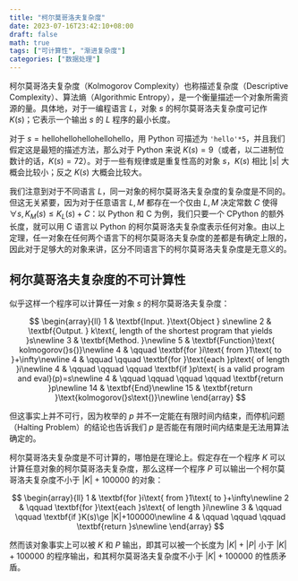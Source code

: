 ```yaml
---
title: "柯尔莫哥洛夫复杂度"
date: 2023-07-16T23:42:10+08:00
draft: false
math: true
tags: ["可计算性", "渐进复杂度"]
categories: ["数据处理"]
---
```


柯尔莫哥洛夫复杂度（Kolmogorov Complexity）也称描述复杂度（Descriptive Complexity）、算法熵（Algorithmic Entropy），是一个衡量描述一个对象所需资源的量。具体地，对于一编程语言 $L$，对象 $s$ 的柯尔莫哥洛夫复杂度可记作 $K(s)$；它表示一个输出 $s$ 的 $L$ 程序的最小长度。

对于 $s=\text{hellohellohellohellohello}$，用 Python 可描述为 `'hello'*5`，并且我们假定这是最短的描述方法，那么对于 Python 来说 $K(s)=9$（或者，以二进制位数计的话，$K(s)=72$）。对于一些有规律或是重复性高的对象 $s$，$K(s)$ 相比 $|s|$ 大概会比较小；反之 $K(s)$ 大概会比较大。

我们注意到对于不同语言 $L$，同一对象的柯尔莫哥洛夫复杂度的复杂度是不同的。但这无关紧要，因为对于任意语言 $L, M$ 都存在一个仅由 $L,M$ 决定常数 $C$ 使得 $\forall s, K_M(s) \le K_L(s) + C$：以 Python 和 C 为例，我们只要一个 CPython 的额外长度，就可以用 C 语言以 Python 的柯尔莫哥洛夫复杂度表示任何对象。由以上定理，任一对象在任何两个语言下的柯尔莫哥洛夫复杂度的差都是有确定上限的，因此对于足够大的对象来讲，区分不同语言下的柯尔莫哥洛夫复杂度是无意义的。

## 柯尔莫哥洛夫复杂度的不可计算性

似乎这样一个程序可以计算任一对象 $s$ 的柯尔莫哥洛夫复杂度：

$$
\begin{array}{ll}
1 & \textbf{Input. }\text{Object } s\newline
2 & \textbf{Output. } k\text{, length of the shortest program that yields }s\newline
3 & \textbf{Method. }\newline
5 & \textbf{Function}\text{ kolmogorov(}s{)}\newline
4 & \qquad \textbf{for }i\text{ from }1\text{ to }+\infty\newline
4 & \qquad \qquad \textbf{for }\text{each }p\text{ of length }i\newline
4 & \qquad \qquad \qquad \textbf{if }p\text{ is a valid program and eval}(p)=s\newline
4 & \qquad \qquad \qquad \qquad \textbf{return }p\newline
14 & \textbf{End}\newline
15 & \textbf{return }\text{kolmogorov(}s\text{)}\newline
\end{array}
$$

但这事实上并不可行，因为枚举的 $p$ 并不一定能在有限时间内结束，而停机问题（Halting Problem）的结论也告诉我们 $p$ 是否能在有限时间内结束是无法用算法确定的。

柯尔莫哥洛夫复杂度是不可计算的，哪怕是在理论上。假定存在一个程序 $K$ 可以计算任意对象的柯尔莫哥洛夫复杂度，那么这样一个程序 $P$ 可以输出一个柯尔莫哥洛夫复杂度不小于 $|K|+100000$ 的对象：

$$
\begin{array}{ll}
1 & \textbf{for }i\text{ from }1\text{ to }+\infty\newline
2 & \qquad \textbf{for }\text{each }s\text{ of length }i\newline
3 & \qquad \qquad \textbf{if }K(s)\ge |K|+100000\newline
4 & \qquad \qquad \qquad \textbf{return }s\newline
\end{array}
$$

然而该对象事实上可以被 $K$ 和 $P$ 输出，即其可以被一个长度为 $|K|+|P|$ 小于 $|K|+100000$ 的程序输出，和其柯尔莫哥洛夫复杂度不小于 $|K|+100000$ 的性质矛盾。